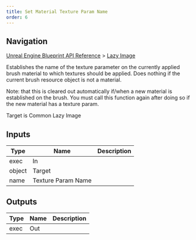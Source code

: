 ```yaml
---
title: Set Material Texture Param Name
order: 6
---
```

## Navigation

[Unreal Engine Blueprint API Reference](https://dev.epicgames.com/documentation/en-us/unreal-engine/BlueprintAPI) > [Lazy Image](https://dev.epicgames.com/documentation/en-us/unreal-engine/BlueprintAPI/LazyImage)

Establishes the name of the texture parameter on the currently applied brush material to which textures should be applied.
Does nothing if the current brush resource object is not a material.

Note: that this is cleared out automatically if/when a new material is established on the brush.
You must call this function again after doing so if the new material has a texture param.

Target is Common Lazy Image

## Inputs

| Type | Name | Description |
| --- | --- | --- |
| exec | In |  |
| object | Target |  |
| name | Texture Param Name |  |

## Outputs

| Type | Name | Description |
| --- | --- | --- |
| exec | Out |  |
